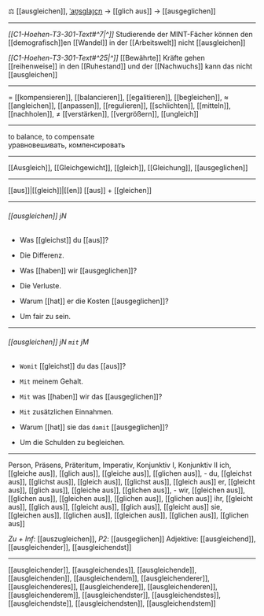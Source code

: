 ⚖️ [[ausgleichen]], [ˈaʊ̯sɡlaɪ̯çn̩](https://youglish.com/pronounce/ausgleichen/german) → [[glich aus]] → [[ausgeglichen]]

---
*[[C1-Hoehen-T3-301-Text#^7|^]]* Studierende der MINT-Fächer können den [[demografisch]]en [[Wandel]] in der [[Arbeitswelt]] nicht [[ausgleichen]]

*[[C1-Hoehen-T3-301-Text#^25|^]]* [[Bewährte]] Kräfte gehen [[reihenweise]] in den [[Ruhestand]] und der [[Nachwuchs]] kann das nicht [[ausgleichen]]


---
= [[kompensieren]], [[balancieren]], [[egalitieren]], [[begleichen]],
≈ [[angleichen]], [[anpassen]], [[regulieren]],  [[schlichten]], [[mitteln]], [[nachholen]], 
≠ [[verstärken]], [[vergrößern]], [[ungleich]]

---
to balance, to compensate  
уравновешивать, компенсировать

---
[[Ausgleich]], [[Gleichgewicht]], [[gleich]], [[Gleichung]], [[ausgeglichen]]

---
[[aus]]|[[gleich]]|[[en]]
[[aus]] + [[gleichen]]


---
###### [[ausgleichen]] jN
- Was [[gleichst]] du [[aus]]?
- Die Differenz.

- Was [[haben]] wir [[ausgeglichen]]?
- Die Verluste.

- Warum [[hat]] er die Kosten [[ausgeglichen]]?
- Um fair zu sein.

---
###### [[ausgleichen]] jN `mit` jM
- `Womit` [[gleichst]] du das [[aus]]?
- `Mit` meinem Gehalt.

- `Mit` was [[haben]] wir das [[ausgeglichen]]?
- `Mit` zusätzlichen Einnahmen.

- Warum [[hat]] sie das `damit` [[ausgeglichen]]?
- Um die Schulden zu begleichen.

---
Person, Präsens, Präteritum, Imperativ, Konjunktiv I, Konjunktiv II
ich, [[gleiche aus]], [[glich aus]], [[gleiche aus]], [[glichen aus]], -
du, [[gleichst aus]], [[glichst aus]], [[gleich aus]], [[glichst aus]], [[gleich aus]]
er, [[gleicht aus]], [[glich aus]], [[gleiche aus]], [[glichen aus]], -
wir, [[gleichen aus]], [[glichen aus]], [[gleichen aus]], [[glichen aus]], [[glichen aus]]
ihr, [[gleicht aus]], [[glich aus]], [[gleicht aus]], [[glich aus]], [[gleicht aus]]
sie, [[gleichen aus]], [[glichen aus]], [[gleichen aus]], [[glichen aus]], [[glichen aus]]

*Zu + Inf*: [[auszugleichen]], *P2*: [[ausgeglichen]]
Adjektive: [[ausgleichend]], [[ausgleichender]], [[ausgleichendst]]

---
[[ausgleichender]], [[ausgleichendes]], [[ausgleichende]], [[ausgleichenden]], [[ausgleichendem]], [[ausgleichenderer]], [[ausgleichenderes]], [[ausgleichendere]], [[ausgleichenderen]], [[ausgleichenderem]], [[ausgleichendster]], [[ausgleichendstes]], [[ausgleichendste]], [[ausgleichendsten]], [[ausgleichendstem]]